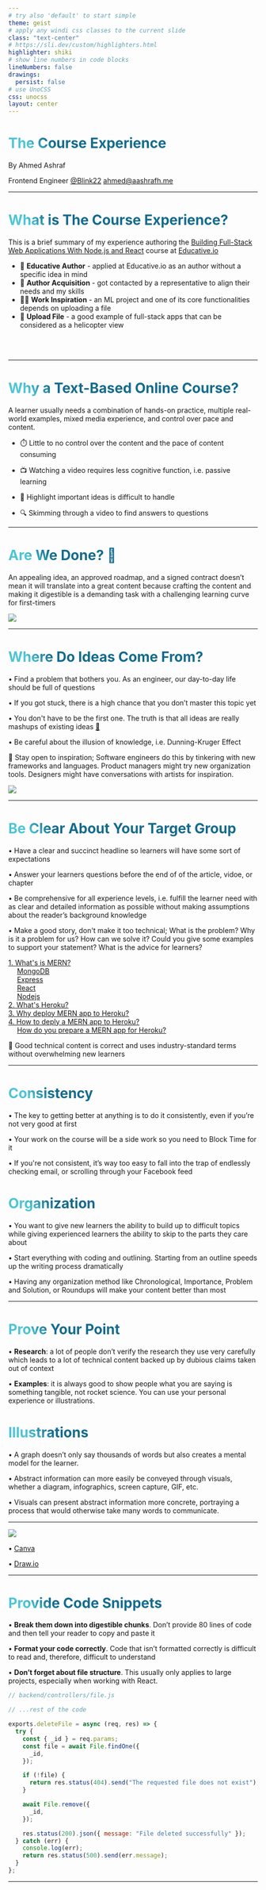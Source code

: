 ```yaml
---
# try also 'default' to start simple
theme: geist
# apply any windi css classes to the current slide
class: "text-center"
# https://sli.dev/custom/highlighters.html
highlighter: shiki
# show line numbers in code blocks
lineNumbers: false
drawings:
  persist: false
# use UnoCSS
css: unocss
layout: center
---
```


# The Course Experience

By Ahmed Ashraf

<div class="m-6 flex flex-col justify-center items-center gap-2">
  <span>
    <span>
      Frontend Engineer
    </span> 
    <a href="https://blink22.com/" target="_blank">@Blink22</a>
  </span>
  <a href="mailto:ahmed@aashrafh.me" target="_blank">ahmed@aashrafh.me</a>
  <div>
  <a href="https://www.linkedin.com/in/aashrafh/" target="_blank" alt="LinkedIn"
    class="text-xl icon-btn opacity-50 !border-none">
    <carbon-logo-linkedin />
  </a>
  <a href="https://github.com/aashrafh" target="_blank" alt="GitHub"
    class="text-xl icon-btn opacity-50 !border-none">
    <carbon-logo-github />
  </a>
  <a href="https://twitter.com/aashrafh" target="_blank" alt="Twitter"
    class="text-xl icon-btn opacity-50 !border-none">
    <carbon-logo-twitter />
  </a>
  </div>
</div>

<!--
The last comment block of each slide will be treated as slide notes. It will be visible and editable in Presenter Mode along with the slide. [Read more in the docs](https://sli.dev/guide/syntax.html#notes)
-->

---

# What is The Course Experience?

This is a brief summary of my experience authoring the [Building Full-Stack Web Applications With Node.js and React](https://www.educative.io/courses/building-full-stack-web-applications-with-node-js-and-react) course at [Educative.io](https://www.educative.io/)

- 📝 **Educative Author** - applied at Educative.io as an author without a specific idea in mind
- 👩 **Author Acquisition** - got contacted by a representative to align their needs and my skills
- 👨‍💻 **Work Inspiration** - an ML project and one of its core functionalities depends on uploading a file
- 📁 **Upload File** - a good example of full-stack apps that can be considered as a helicopter view

<br>
<br>

<!--
You can have `style` tag in markdown to override the style for the current page.
Learn more: https://sli.dev/guide/syntax#embedded-styles
-->

<style>
h1 {
  background-color: #2B90B6;
  background-image: linear-gradient(45deg, #4EC5D4 10%, #146b8c 20%);
  background-size: 100%;
  -webkit-background-clip: text;
  -moz-background-clip: text;
  -webkit-text-fill-color: transparent;
  -moz-text-fill-color: transparent;
}

</style>

<!--
- I applied to Eucative author with nothing in mind, I just applied because I love to share what I know with others and, honestly, I didn't expect to get accepted especially that I had no experience in content creation before

- Got contacted by them and knew that they need more Nodejs content based on my skills but, of course, you may introduce other types of content

- I was working on a ML project that one of its core functionalities depends on uploading a file

- Decided that this is a good example to build upon something that introduces beginners to fullstack development

- Educative is a text-based, interactive courses for software developers, so, why text-based?
  -->

---

# Why a Text-Based Online Course?

A learner usually needs a combination of hands-on practice, multiple real-world examples, mixed media experience, and control over pace and content.

- ⏱️ Little to no control over the content and the pace of content consuming

- 📺 Watching a video requires less cognitive function, i.e. passive learning

- 📝 Highlight important ideas is difficult to handle

- 🔍 Skimming through a video to find answers to questions

<!--
- There is a notable difference between these approaches, and studies show that they trigger different parts of the brain.

- So, if the content does not differ between a video or a text-based course, how do we know what is best for learning software development online?

- A learner usually needs a combination of hand-on practice, multiple real-world examples, mixed media experience, and control over pace and content.

- Personally, I prefer text-based content over video-based one because video-based imposes many challenges on learners

- Video-based courses can be an excellent supplement to other forms of e-learning, but in my experience, they only impart surface-level knowledge on their own.

- Overall, you get more real-world practice, specialized control over how you learn, and a personalized your learning experience without scrubbing or rewinding.

- I was fascinated by the quality, comprehensive analysis, and convenience of Educative’s online courses.

-->

---

# Are We Done? 🤔

An appealing idea, an approved roadmap, and a signed contract doesn’t mean it will translate into a great content because crafting the content and making it digestible is a demanding task with a challenging learning curve for first-timers

<div class="w-full flex justify-center">
  <img
    class="absolute -bottom-9 -left-7 w-80 opacity-50"
    src="/assets/images/puzzle.png"
  />
</div>

<!--
- For example, I struggled with the visual design components of the course, especially when modeling sketches for my lessons in order to ensure compliance with Educative’s high standards.

- It's important to have some kind of feedback from trusted people especially at the beginning of your technical writing journey to review to make sure you are on the right track. In my case, the Educative team empowered me to achieve superior performance and gave me all the support required to override any issues that surfaced.
 -->

---

# Where Do Ideas Come From?

<div class="w-full flex">
  <div class="w-1/2">

• Find a problem that bothers you. As an engineer, our day-to-day life should be full of questions

• If you got stuck, there is a high chance that you don’t master this topic yet

• You don't have to be the first one. The truth is that all ideas are really mashups of existing ideas [🔗](https://dev.to/andyhaskell/perfectionism-as-a-content-creator-and-what-i-do-about-it-3ika)

• Be careful about the illusion of knowledge, i.e. Dunning-Kruger Effect

<p v-click="2">🎯 Stay open to inspiration; Software engineers do this by tinkering with new frameworks and languages. Product managers might try new organization tools. Designers might have conversations with artists for inspiration.</p>

  </div>
  <div class="w-1/2">
    <img
      v-click="1"
      class=""
      src="/assets/images/dunning.webp"
    />
  </div>
</div>

<!--

- The reason to find a problem close to you is that you know what is the core of this problem that you and other people like you want to get solved.

- You will show full empathy for your audience.

- Telling people how things work either in speaking or writing is a great way to improve your knowledge on certain topics.

- Dunning-Kruger Effect: A little bit of knowledge is a dangerous thing. When you are learning a completely new thing, you will get excited and have a lot of questions. Don’t rush into writing because you are likely standing at the “Peak of MT Stupid”. When you are there, your output tends to be superficial. In my opinion, the ideal position for writing is “Valley of Despair” or “Slope of Enlightenment” because it helps you reach the “Plateau of Sustainability”.

-->

---

# Be Clear About Your Target Group

<div class="w-full flex">
  <div class="w-1/2">
  • Have a clear and succinct headline so learners will have some sort of expectations

• Answer your learners questions before the end of of the article, vidoe, or chapter

• Be comprehensive for all experience levels, i.e. fulfill the learner need with as clear and detailed information as possible without making assumptions about the reader’s background knowledge

• Make a good story, don't make it too technical; What is the problem? Why is it a problem for us? How can we solve it? Could you give some examples to support your statement? What is the advice for learners?

  </div>
  
  <div class="w-1/2 flex flex-col items-end">
    <div class="flex flex-row-reverse">
      <ol class="toc-list" role="list" v-click>
        <li>
          <a href="#">
              <span class="title">1. What's is MERN?</span>
          </a>
          <ol>
            <li>
              <a href="#">
                  <span class="title">MongoDB</span>
              </a>
            </li>
            <li>
              <a href="#">
                  <span class="title">Express</span>
              </a>
            </li>
            <li>
              <a href="#">
                  <span class="title">React</span>
              </a>
            </li>
            <li>
              <a href="#">
                  <span class="title">Nodejs</span>
              </a>
            </li>
          </ol>
        </li>
        <li>
          <a href="#">
              <span class="title">2. What's Heroku?</span>
          </a>
        </li>
        <li>
          <a href="#">
              <span class="title">3. Why deploy MERN app to Heroku?</span>
          </a>
        </li>
        <li>
          <a href="#">
              <span class="title">4. How to deply a MERN app to Heroku?</span>
          </a>
          <ol>
            <li>
              <a href="#">
                <span>How do you prepare a MERN app for Heroku?</span>
            </a>
            </li>
          </ol>
        </li>
      </ol>
    </div>
    <p v-click>🎯 Good technical content is correct and uses industry-standard terms without overwhelming new learners</p>
  </div>
</div>

<style>
  .toc-list, .toc-list ol {
    list-style-type: none;
  }
  .toc-list {
    padding: 0;
  }

  .toc-list ol {
    padding-inline-start: 2ch;
  }

</style>

<!--

- Different people surfing your technical content
  - through brwosing social media and get attracted by the headline. They open the page, read the introduction and quickly scroll the page to see if anything is interesting.

- When they have expectations, they fall into the second group.

- Another type of learners is the people who intention. They may googled about your course topic.

- These details give readers the information they need to grow their skills.

- You don't expect the user knowledge so you will be surprised by simple questionst they ask.

- While the focus of the article is on deploying a MERN application to Heroku, I’d probably devote 2-3 paragraphs explaining the basic terminology.

- Then, I’d link readers to more comprehensive resources (like the documentation) to let them explore these topics in more detail.

- This might seem like overkill, but an experienced reader will simply use the headers to skip down to the portion of the technical content they need.
-->

---

<div class="bg-dots h-full w-full" v-click="2"></div>

<div class="flex w-full gap-4 relative">
  <div class="w-1/2">

  <h1>Consistency</h1>
  
• The key to getting better at anything is to do it consistently, even if you’re not very good at first

• Your work on the course will be a side work so you need to Block Time for it

• If you're not consistent, it’s way too easy to fall into the trap of endlessly checking email, or scrolling through your Facebook feed

  </div>
  <div class="w-1/2" v-click="1">
    <h1>Organization</h1>

• You want to give new learners the ability to build up to difficult topics while giving experienced learners the ability to skip to the parts they care about

• Start everything with coding and outlining. Starting from an outline speeds up the writing process dramatically

• Having any organization method like Chronological, Importance, Problem and Solution, or Roundups will make your content better than most

  </div>
</div>

<style>
  .bg-dots{
    background-image: url("/assets/images/dots.jpg");
    background-color: #fff;
    background-size: cover;
    position: fixed;
    top: 0; right: 0; bottom: 0;
  }
</style>

<!--

- I was blocking my entire Friday and Saturday off for it. Don’t let it overwhelm you. The most important part is to start.


- Organization is a key important part in the course ceation process. You’re trying to deliver a topic to a diverse audience so  The only way to serve such diverse learners is to invest time in organizing.

- The outlining phase is where you prioritize ideas, identify weaknesses in your knowledge, and crystalize your main points.

- With a well-thought-out outline, writing becomes the mere act of connecting the dots. Without one, it’s an unintelligible mess.

- You should create the demo application and outline the steps before you start writing the rest of the content.

- If you do it this way, you’ll find the writing part is very quick.

- Methods: Chronological, Importance, Problem and Solution, and Roundups.

- Personally, I prefer the problem and solution method and fallback to Importance if it didn't work but, just having any system will make your content better than most.

-->

---

<div class="flex w-full gap-4 relative">
  <div class="w-1/2">

  <h1>Prove Your Point</h1>
  
• **Research**: a lot of people don’t verify the research they use very carefully which leads to a lot of technical content backed up by dubious claims taken out of context

• **Examples**: it is always good to show people what you are saying is something tangible, not rocket science. You can use your personal experience or illustrations.

  </div>
  <div class="w-1/2" v-click="1">
    <h1>Illustrations</h1>

• A graph doesn’t only say thousands of words but also creates a mental model for the learner.

• Abstract information can more easily be conveyed through visuals, whether a diagram, infographics, screen capture, GIF, etc.

• Visuals can present abstract information more concrete, portraying a process that would otherwise take many words to communicate.

  </div>
</div>

<!--

- "Good technical writing articles must be correct, so I pretend that my readers are all ornery skeptics hoping to poke holes in every statement I make."

- Research - Academic research typically has the highest bar, but business surveys or secondary research are sufficient for most informal technical content.

- Examples - People really like stories. While this can get naive readers into trouble, it’s helpful ammunition for writers. Personal experience or relevant anecdotes also help strengthen your claims. ==> React example.

- It helps to instruct your users visually instead of explaining an idea using just words, which may be inadequate or ambiguous.

-->

---

<img src="/assets/images/directory.png"/>

<div class="flex gap-4 justify-center pt-6" v-click>

• [Canva](https://www.canva.com/)

• [Draw.io](https://app.diagrams.net/)

</div>

---

<div class="w-full flex gap-4">
  <div class="w-1/2">

  <h1>Provide Code Snippets</h1>

• **Break them down into digestible chunks**. Don’t provide 80 lines of code and then tell your reader to copy and paste it

• **Format your code correctly**. Code that isn’t formatted correctly is difficult to read and, therefore, difficult to understand

• **Don’t forget about file structure**. This usually only applies to large projects, especially when working with React.

  </div>
  <div class="w-1/2" v-click>

```js
// backend/controllers/file.js

// ...rest of the code

exports.deleteFile = async (req, res) => {
  try {
    const { _id } = req.params;
    const file = await File.findOne({
      _id,
    });

    if (!file) {
      return res.status(404).send("The requested file does not exist");
    }

    await File.remove({
      _id,
    });

    res.status(200).json({ message: "File deleted successfully" });
  } catch (err) {
    console.log(err);
    return res.status(500).send(err.message);
  }
};
```

</div>
</div>

<!--

- It’s always helpful to provide unique code, dependencies, and configuration files that are required. You can provide a link to your completed project on GitHub if you want, but you’ll need to be selective about what code you include in the content itself.

- A few things to keep in mind as you include code samples:

- Better to choose smaller sections of code that are more digestible, making sure to explain what each line does.

- Find a style guide for the language you’re working in and make sure your code sticks to the standards agreed upon by the community.

- In these frameworks, the location of your files can affect how and if it runs. It’s sometimes helpful to provide the file name and path at the top of the code snippet in the form of a comment.

-->

---
